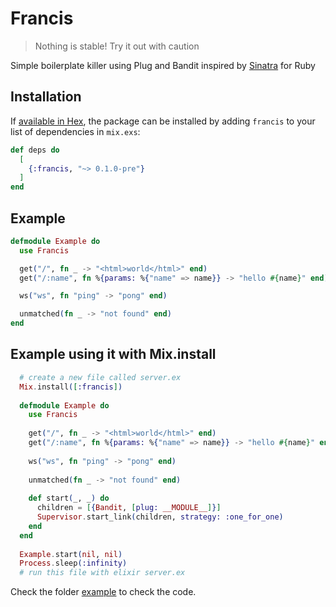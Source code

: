 # Francis

> Nothing is stable! Try it out with caution

Simple boilerplate killer using Plug and Bandit inspired by [Sinatra](https://sinatrarb.com) for Ruby

## Installation

If [available in Hex](https://hex.pm/docs/publish), the package can be installed
by adding `francis` to your list of dependencies in `mix.exs`:

```elixir
def deps do
  [
    {:francis, "~> 0.1.0-pre"}
  ]
end
```

## Example
```elixir
defmodule Example do
  use Francis

  get("/", fn _ -> "<html>world</html>" end)
  get("/:name", fn %{params: %{"name" => name}} -> "hello #{name}" end)

  ws("ws", fn "ping" -> "pong" end)

  unmatched(fn _ -> "not found" end)
end
```

## Example using it with Mix.install
```elixir
  # create a new file called server.ex
  Mix.install([:francis])
  
  defmodule Example do
    use Francis
  
    get("/", fn _ -> "<html>world</html>" end)
    get("/:name", fn %{params: %{"name" => name}} -> "hello #{name}" end)
  
    ws("ws", fn "ping" -> "pong" end)
  
    unmatched(fn _ -> "not found" end)
  
    def start(_, _) do
      children = [{Bandit, [plug: __MODULE__]}]
      Supervisor.start_link(children, strategy: :one_for_one)
    end
  end
  
  Example.start(nil, nil)
  Process.sleep(:infinity)
  # run this file with elixir server.ex
```

Check the folder [example](example) to check the code.
